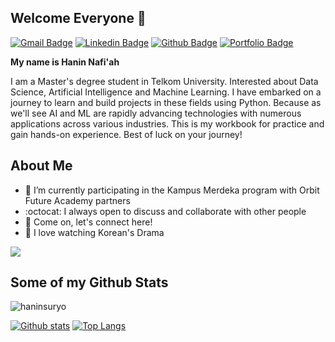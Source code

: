 ## Welcome Everyone 👋
[![Gmail Badge](https://img.shields.io/badge/-haninnafiah@gmail.com-c14438?style=flat&logo=Gmail&logoColor=white&link=mailto:haninnafiah@gmail.com)](mailto:haninnafiah@gmail.com) 
[![Linkedin Badge](https://img.shields.io/badge/-www.linkedin.com/in/haninnafiah-0072b1?style=flat&logo=Linkedin&logoColor=white&link=https://www.linkedin.com/in/www.linkedin.com/in/haninnafiah/)](https://www.linkedin.com/in/www.linkedin.com/in/haninnafiah/) [![Github Badge](https://img.shields.io/badge/-haninsuryo-grey?style=flat&logo=github&logoColor=white&link=https://github.com/haninsuryo/)](https://www.github.com/haninsuryo/) [![Portfolio Badge](https://img.shields.io/badge/portfolio-web-blue?style=flat&link=https://medium.com/@hannnfh/)](https://medium.com/@hannnfh/) <p align='left'> **My name is Hanin Nafi'ah**
  
  I am a Master's degree student in Telkom University. Interested about Data Science, Artificial Intelligence and Machine Learning. I have embarked on a journey to learn and build projects in these fields using Python. Because as we'll see AI and ML are rapidly advancing technologies with numerous applications across various industries. This is my workbook for practice and gain hands-on experience. Best of luck on your journey!
  
## About Me
  
  - 🌱 I’m currently participating in the Kampus Merdeka program with Orbit Future Academy partners
  - :octocat: I always open to discuss and collaborate with other people
  - 💬 Come on, let's connect here!
  - :information_desk_person: I love watching Korean's Drama 

  <img src= 'https://i.pinimg.com/originals/98/31/49/983149ad86716e2ae167f49c4faa0d0e.gif' />
  
  </p>
  
## Some of my Github Stats
<p align=left> <img src=https://komarev.com/ghpvc/?username=haninsuryo alt=haninsuryo /> </p>

[![Github stats](https://github-readme-stats.vercel.app/api?username=haninsuryo&show_icons=true&include_all_commits=true)](https://github.com/haninsuryo/github-readme-stats)
[![Top Langs](https://github-readme-stats.vercel.app/api/top-langs/?username=haninsuryo&layout=compact)](https://github.com/haninsuryo/github-readme-stats)

